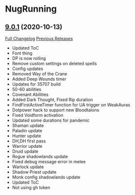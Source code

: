 # NugRunning

## [9.0.1](https://github.com/rgd87/NugRunning/tree/9.0.1) (2020-10-13)
[Full Changelog](https://github.com/rgd87/NugRunning/compare/8.3.1...9.0.1) [Previous Releases](https://github.com/rgd87/NugRunning/releases)

- Updated ToC  
- Font thing  
- DP is now rolling  
- Remove custom settings on deleted spells  
- Config updates  
- Removed Way of the Crane  
- Added Deep Wounds timer  
- Updates for 35707 build  
- 50-60 abilities  
- Covenant Abilities  
- Added Dark Thought, Fixed Rip duration  
- FindFirstActiveTimer function for UA trigger on WeakAuras  
- Dotpower hack to support new Bloodtalons  
- Fixed Voidform activation  
- Updated some durations for pandemic  
- Shaman update  
- Paladin update  
- Hunter update  
- DH,DH first pass  
- Warrior update  
- Druid update  
- Rogue shadowlands update  
- Fixed debug message error in melee  
- Warlock update  
- Shadow Priest update  
- Monk config shadowlands update  
- Updated ToC  
- Not using gh token  

